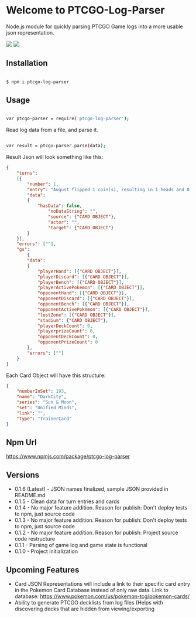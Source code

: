 
#  Welcome to PTCGO-Log-Parser
Node.js module for quickly parsing PTCGO Game logs into a more usable json representation.
<p align="left">
  <img src="https://img.shields.io/npm/v/ptcgo-log-parser.svg?color=blue" />
  <img src="https://github.com/AugustDailey/Ptcgo-Log-Parser/workflows/PTCGO%20Log%20Parser%20CI/badge.svg" />
</p>

##  Installation

```bash

$ npm i ptcgo-log-parser

```
##  Usage

```bash

var ptcgo-parser = require('ptcgo-log-parser');

```

Read log data from a file, and parse it.

```bash

var result = ptcgo-parser.parse(data);

```
Result Json will look something like this:
```json
{
	"turns": 
	[{ 
		"number": 1, 
		"entry": "August flipped 1 coin(s), resulting in 1 heads and 0 tails, for Beginning of Game", 
		"data": 
		{
			"hasData": false,
       			"noDataString": "",
       			"source": {"CARD OBJECT"},
       			"actor": "",
       			"target": {"CARD OBJECT"}
		}
	}],
	"errors": [""],
  	"gs":
    	{ 
		"data":
		{
			"playerHand": [{"CARD OBJECT"}],
			"playerDiscard": [{"CARD OBJECT"}],
			"playerBench": [{"CARD OBJECT"}],
			"playerActivePokemon": [{"CARD OBJECT"}],
			"opponentHand": [{"CARD OBJECT"}],
			"opponentDiscard": [{"CARD OBJECT"}],
			"opponentBench": [{"CARD OBJECT"}],
			"opponentActivePokemon": [{"CARD OBJECT"}],
			"lostZone": [{"CARD OBJECT"}],
			"stadium": {"CARD OBJECT"},
			"playerDeckCount": 0,
			"playerprizeCount": 0,
			"opponentDeckCount": 0,
			"opponentPrizeCount": 0
		},
		"errors": [""]
	}
}
```
Each Card Object will have this structure:
```json
{ 
	"numberInSet": 193,
	"name": "DarkCity",
	"series": "Sun & Moon",
	"set": "Unified Minds",
	"link": "",
	"type": "TrainerCard" 
}
```

## Npm Url
https://www.npmjs.com/package/ptcgo-log-parser

## Versions
- 0.1.6 (Latest) - JSON names finalized, sample JSON provided in README.md
- 0.1.5 - Clean data for turn entries and cards
- 0.1.4 - No major feature addition. Reason for publish: Don't deploy tests to npm, just source code
- 0.1.3 - No major feature addition. Reason for publish: Don't deploy tests to npm, just source code
- 0.1.2 - No major feature addition. Reason for publish: Project source code restructure
- 0.1.1 - Parsing of game log and game state is functional
- 0.1.0 - Project initialization

##  Upcoming Features
- Card JSON Representations will include a link to their specific card entry in the Pokemon Card Database instead of only raw data. Link to database: https://www.pokemon.com/us/pokemon-tcg/pokemon-cards/
- Ability to generate PTCGO decklists from log files (Helps with discovering decks that are hidden from viewing/exporting
